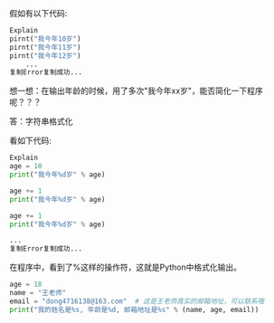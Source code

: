 假如有以下代码:

```python
Explain
pirnt("我今年10岁")
pirnt("我今年11岁")
pirnt("我今年12岁")
    ...
复制Error复制成功...
```

想一想：在输出年龄的时候，用了多次"我今年xx岁"，能否简化一下程序呢？？？

答：字符串格式化

看如下代码:

```python
Explain
age = 10
print("我今年%d岁" % age)

age += 1
print("我今年%d岁" % age)

age += 1
print("我今年%d岁" % age)

...
复制Error复制成功...
```

在程序中，看到了%这样的操作符，这就是Python中格式化输出。

```python
age = 18
name = "王老师"
email = "dong4716138@163.com"  # 这是王老师真实的邮箱地址，可以联系哦
print("我的姓名是%s, 年龄是%d, 邮箱地址是%s" % (name, age, email))
```